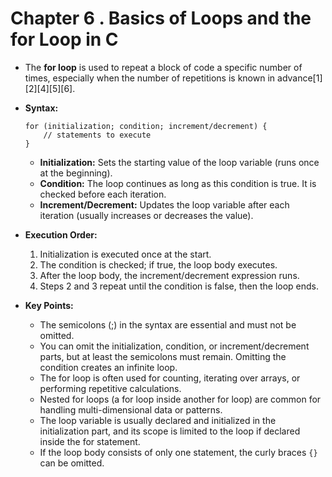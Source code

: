 # Chapter 6 . Basics of Loops and the for Loop in C

- The **for loop** is used to repeat a block of code a specific number of times, especially when the number of repetitions is known in advance[1][2][4][5][6].

- **Syntax:**
  ```
  for (initialization; condition; increment/decrement) {
      // statements to execute
  }
  ```
  - **Initialization:** Sets the starting value of the loop variable (runs once at the beginning).
  - **Condition:** The loop continues as long as this condition is true. It is checked before each iteration.
  - **Increment/Decrement:** Updates the loop variable after each iteration (usually increases or decreases the value).

- **Execution Order:**
  1. Initialization is executed once at the start.
  2. The condition is checked; if true, the loop body executes.
  3. After the loop body, the increment/decrement expression runs.
  4. Steps 2 and 3 repeat until the condition is false, then the loop ends.

- **Key Points:**
  - The semicolons (;) in the syntax are essential and must not be omitted.
  - You can omit the initialization, condition, or increment/decrement parts, but at least the semicolons must remain. Omitting the condition creates an infinite loop.
  - The for loop is often used for counting, iterating over arrays, or performing repetitive calculations.
  - Nested for loops (a for loop inside another for loop) are common for handling multi-dimensional data or patterns.
  - The loop variable is usually declared and initialized in the initialization part, and its scope is limited to the loop if declared inside the for statement.
  - If the loop body consists of only one statement, the curly braces `{}` can be omitted.
